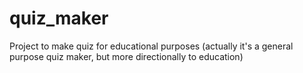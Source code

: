 quiz_maker
==========

Project to make quiz for educational purposes (actually it's a general purpose quiz maker, but more directionally to education)